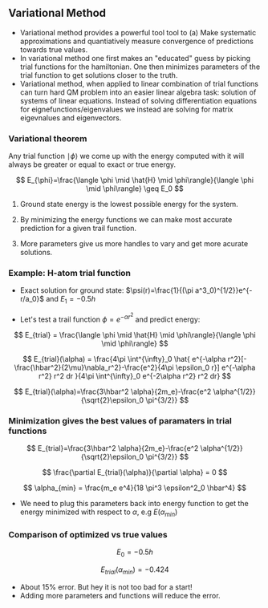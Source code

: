 
## Variational Method

- Variational method provides a powerful tool tool to (a) Make systematic  approximations and quantiatively measure convergence of predictions towards true values.
- In variational method one first makes an "educated" guess by picking trial functions for the hamiltonian. One then minimizes parameters of the trial function to get solutions closer to the truth.
- Variational method, when applied to linear combination of trial functions can turn hard QM problem into an easier linear algebra task: solution of systems of linear equations. Instead of solving differentiation equations for eignefunctions/eigenvalues we instead are solving for matrix eigevnalues and eigenvectors.



### Variational theorem

Any trial function $\mid \phi \rangle$ we come up with the energy computed with it will always be greater or equal to exact or true energy.


$$
E_{\phi}=\frac{\langle \phi \mid \hat{H}  \mid \phi\rangle}{\langle \phi \mid \phi\rangle} \geq E_0
$$


1. Ground state energy is the lowest possible energy for the system.

2. By minimizing the energy functions we can make most accurate prediction for a given trail function.

3. More parameters give us more handles to vary and get more acurate solutions.



### Example: H-atom trial function

- Exact solution for ground state: $\psi(r)=\frac{1}{(\pi a^3_0)^{1/2}}e^{-r/a_0}$ and $E_1 = -0.5 h$

- Let's test a trail function $\phi=e^{-\alpha r^2}$  and predict energy:


$$
E_{trial} = \frac{\langle \phi \mid \hat{H}  \mid \phi\rangle}{\langle \phi \mid \phi\rangle}
$$


$$
E_{trial}(\alpha) = \frac{4\pi \int^{\infty}_0 \hat{ e^{-\alpha r^2}[-\frac{\hbar^2}{2\mu}\nabla_r^2}-\frac{e^2}{4\pi \epsilon_0 r}] e^{-\alpha r^2} r^2 dr }{4\pi \int^{\infty}_0 e^{-2\alpha r^2} r^2 dr}
$$


$$
E_{trial}(\alpha)=\frac{3\hbar^2 \alpha}{2m_e}-\frac{e^2 \alpha^{1/2}}{\sqrt{2}\epsilon_0 \pi^{3/2}}
$$



### Minimization gives the best values of paramaters in trial functions

$$
E_{trial}=\frac{3\hbar^2 \alpha}{2m_e}-\frac{e^2 \alpha^{1/2}}{\sqrt{2}\epsilon_0 \pi^{3/2}}
$$

$$
\frac{\partial E_{trial}(\alpha)}{\partial \alpha} = 0
$$

$$
\alpha_{min} = \frac{m_e e^4}{18 \pi^3 \epsilon^2_0 \hbar^4}
$$

- We need to plug this parameters back into energy function to get the  energy minimized with respect to $\alpha$, e.g $E(\alpha_{min})$



### Comparison of optimized vs true values


$$
E_0 = -0.5 h
$$


$$
E_{trial}(\alpha_{min}) = -0.424
$$



- About 15% error. But hey it is not too bad for a start!
- Adding more parameters and functions will reduce the error.





